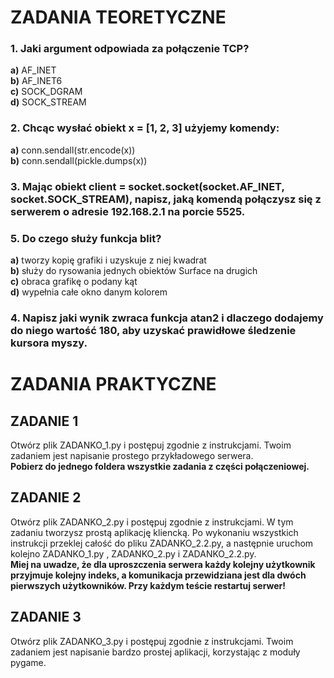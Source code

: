 # ZADANIA TEORETYCZNE

### 1. Jaki argument odpowiada za połączenie TCP?
**a)** AF\_INET  
**b)** AF\_INET6  
**c)** SOCK\_DGRAM  
**d)** SOCK\_STREAM

### 2. Chcąc wysłać obiekt x = [1, 2, 3] użyjemy komendy:
**a)** conn.sendall(str.encode(x))  
**b)** conn.sendall(pickle.dumps(x))

### 3. Mając obiekt client = socket.socket(socket.AF\_INET, socket.SOCK\_STREAM), napisz, jaką komendą połączysz się z serwerem o adresie 192.168.2.1 na porcie 5525.

### 5. Do czego służy funkcja blit?
**a)** tworzy kopię grafiki i uzyskuje z niej kwadrat  
**b)** służy do rysowania jednych obiektów Surface na drugich    
**c)** obraca grafikę o podany kąt  
**d)** wypełnia całe okno danym kolorem 

### 4. Napisz jaki wynik zwraca funkcja atan2 i dlaczego dodajemy do niego wartość 180, aby uzyskać prawidłowe śledzenie kursora myszy. 

# ZADANIA PRAKTYCZNE

## ZADANIE 1
Otwórz plik ZADANKO\_1.py i postępuj zgodnie z instrukcjami. Twoim zadaniem jest napisanie prostego przykładowego serwera.  
**Pobierz do jednego foldera wszystkie zadania z części połączeniowej.**

## ZADANIE 2
Otwórz plik ZADANKO\_2.py i postępuj zgodnie z instrukcjami. W tym zadaniu tworzysz prostą aplikację kliencką. Po wykonaniu wszystkich instrukcji przeklej całość do pliku ZADANKO\_2.2.py, a następnie uruchom kolejno ZADANKO\_1.py , ZADANKO\_2.py i ZADANKO\_2.2.py.  
**Miej na uwadze, że dla uproszczenia serwera każdy kolejny użytkownik przyjmuje kolejny indeks, a komunikacja przewidziana jest dla dwóch pierwszych użytkowników. Przy każdym teście restartuj serwer!**

## ZADANIE 3
Otwórz plik ZADANKO\_3.py i postępuj zgodnie z instrukcjami. Twoim zadaniem jest napisanie bardzo prostej aplikacji, korzystając z moduły pygame.
